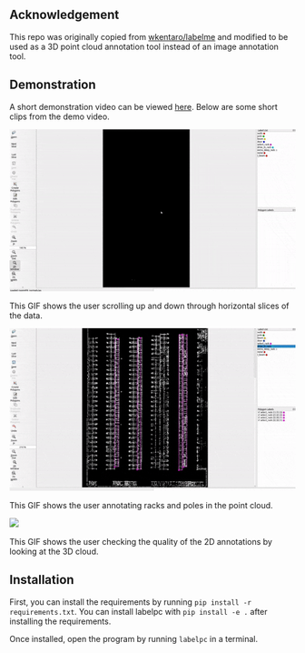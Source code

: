 
## Acknowledgement

This repo was originally copied from [wkentaro/labelme](https://github.com/wkentaro/labelme.git) 
and modified to be used as a 3D point cloud annotation tool instead of an image annotation tool.

## Demonstration

A short demonstration video can be viewed [here](https://youtu.be/jpjvWzdVLkk).
Below are some short clips from the demo video.

![](images/labelpc_scroll.gif)

This GIF shows the user scrolling up and down through horizontal slices of the data.

![](images/labelpc_annotation.gif)

This GIF shows the user annotating racks and poles in the point cloud.

![](images/labelpc_3d.gif)

This GIF shows the user checking the quality of the 2D annotations by looking at the 3D cloud.

## Installation

First, you can install the requirements by running `pip install -r requirements.txt`.
You can install labelpc with `pip install -e .` after installing the requirements.

Once installed, open the program by running `labelpc` in a terminal.
